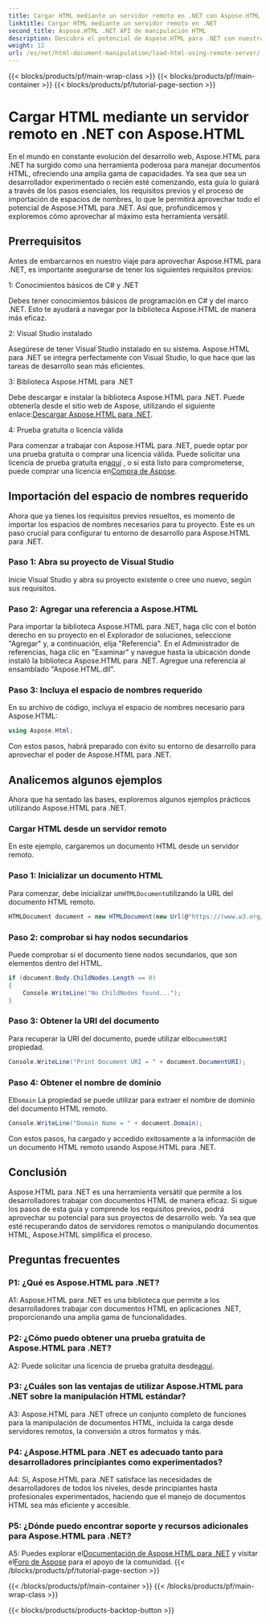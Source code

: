 ```yaml
---
title: Cargar HTML mediante un servidor remoto en .NET con Aspose.HTML
linktitle: Cargar HTML mediante un servidor remoto en .NET
second_title: Aspose.HTML .NET API de manipulación HTML
description: Descubra el potencial de Aspose.HTML para .NET con nuestra guía completa. Aprenda a importar espacios de nombres, acceder a documentos HTML remotos y más.
weight: 12
url: /es/net/html-document-manipulation/load-html-using-remote-server/
---
```


{{< blocks/products/pf/main-wrap-class >}}
{{< blocks/products/pf/main-container >}}
{{< blocks/products/pf/tutorial-page-section >}}

# Cargar HTML mediante un servidor remoto en .NET con Aspose.HTML


En el mundo en constante evolución del desarrollo web, Aspose.HTML para .NET ha surgido como una herramienta poderosa para manejar documentos HTML, ofreciendo una amplia gama de capacidades. Ya sea que sea un desarrollador experimentado o recién esté comenzando, esta guía lo guiará a través de los pasos esenciales, los requisitos previos y el proceso de importación de espacios de nombres, lo que le permitirá aprovechar todo el potencial de Aspose.HTML para .NET. Así que, profundicemos y exploremos cómo aprovechar al máximo esta herramienta versátil.

## Prerrequisitos

Antes de embarcarnos en nuestro viaje para aprovechar Aspose.HTML para .NET, es importante asegurarse de tener los siguientes requisitos previos:

1: Conocimientos básicos de C# y .NET

Debes tener conocimientos básicos de programación en C# y del marco .NET. Esto te ayudará a navegar por la biblioteca Aspose.HTML de manera más eficaz.

2: Visual Studio instalado

Asegúrese de tener Visual Studio instalado en su sistema. Aspose.HTML para .NET se integra perfectamente con Visual Studio, lo que hace que las tareas de desarrollo sean más eficientes.

3: Biblioteca Aspose.HTML para .NET

 Debe descargar e instalar la biblioteca Aspose.HTML para .NET. Puede obtenerla desde el sitio web de Aspose, utilizando el siguiente enlace:[Descargar Aspose.HTML para .NET](https://releases.aspose.com/html/net/).

4: Prueba gratuita o licencia válida

 Para comenzar a trabajar con Aspose.HTML para .NET, puede optar por una prueba gratuita o comprar una licencia válida. Puede solicitar una licencia de prueba gratuita en[aquí](https://releases.aspose.com/) , o si está listo para comprometerse, puede comprar una licencia en[Compra de Aspose](https://purchase.aspose.com/buy).

## Importación del espacio de nombres requerido

Ahora que ya tienes los requisitos previos resueltos, es momento de importar los espacios de nombres necesarios para tu proyecto. Este es un paso crucial para configurar tu entorno de desarrollo para Aspose.HTML para .NET.

### Paso 1: Abra su proyecto de Visual Studio

Inicie Visual Studio y abra su proyecto existente o cree uno nuevo, según sus requisitos.

### Paso 2: Agregar una referencia a Aspose.HTML

Para importar la biblioteca Aspose.HTML para .NET, haga clic con el botón derecho en su proyecto en el Explorador de soluciones, seleccione "Agregar" y, a continuación, elija "Referencia". En el Administrador de referencias, haga clic en "Examinar" y navegue hasta la ubicación donde instaló la biblioteca Aspose.HTML para .NET. Agregue una referencia al ensamblado "Aspose.HTML.dll".

### Paso 3: Incluya el espacio de nombres requerido

En su archivo de código, incluya el espacio de nombres necesario para Aspose.HTML:

```csharp
using Aspose.Html;
```

Con estos pasos, habrá preparado con éxito su entorno de desarrollo para aprovechar el poder de Aspose.HTML para .NET.

## Analicemos algunos ejemplos

Ahora que ha sentado las bases, exploremos algunos ejemplos prácticos utilizando Aspose.HTML para .NET.

### Cargar HTML desde un servidor remoto

En este ejemplo, cargaremos un documento HTML desde un servidor remoto.

### Paso 1: Inicializar un documento HTML

 Para comenzar, debe inicializar un`HTMLDocument`utilizando la URL del documento HTML remoto.

```csharp
HTMLDocument document = new HTMLDocument(new Url(@"https://(www.w3.org/TR/html5/"));
```

### Paso 2: comprobar si hay nodos secundarios

Puede comprobar si el documento tiene nodos secundarios, que son elementos dentro del HTML.

```csharp
if (document.Body.ChildNodes.Length == 0)
{
    Console.WriteLine("No ChildNodes found...");
}
```

### Paso 3: Obtener la URI del documento

 Para recuperar la URI del documento, puede utilizar el`DocumentURI` propiedad.

```csharp
Console.WriteLine("Print Document URI = " + document.DocumentURI);
```

### Paso 4: Obtener el nombre de dominio

 El`Domain` La propiedad se puede utilizar para extraer el nombre de dominio del documento HTML remoto.

```csharp
Console.WriteLine("Domain Name = " + document.Domain);
```

Con estos pasos, ha cargado y accedido exitosamente a la información de un documento HTML remoto usando Aspose.HTML para .NET.

## Conclusión

Aspose.HTML para .NET es una herramienta versátil que permite a los desarrolladores trabajar con documentos HTML de manera eficaz. Si sigue los pasos de esta guía y comprende los requisitos previos, podrá aprovechar su potencial para sus proyectos de desarrollo web. Ya sea que esté recuperando datos de servidores remotos o manipulando documentos HTML, Aspose.HTML simplifica el proceso.

## Preguntas frecuentes

### P1: ¿Qué es Aspose.HTML para .NET?

A1: Aspose.HTML para .NET es una biblioteca que permite a los desarrolladores trabajar con documentos HTML en aplicaciones .NET, proporcionando una amplia gama de funcionalidades.

### P2: ¿Cómo puedo obtener una prueba gratuita de Aspose.HTML para .NET?

 A2: Puede solicitar una licencia de prueba gratuita desde[aquí](https://releases.aspose.com/).

### P3: ¿Cuáles son las ventajas de utilizar Aspose.HTML para .NET sobre la manipulación HTML estándar?

A3: Aspose.HTML para .NET ofrece un conjunto completo de funciones para la manipulación de documentos HTML, incluida la carga desde servidores remotos, la conversión a otros formatos y más.

### P4: ¿Aspose.HTML para .NET es adecuado tanto para desarrolladores principiantes como experimentados?

A4: Sí, Aspose.HTML para .NET satisface las necesidades de desarrolladores de todos los niveles, desde principiantes hasta profesionales experimentados, haciendo que el manejo de documentos HTML sea más eficiente y accesible.

### P5: ¿Dónde puedo encontrar soporte y recursos adicionales para Aspose.HTML para .NET?

 A5: Puedes explorar el[Documentación de Aspose.HTML para .NET](https://reference.aspose.com/html/net/) y visitar el[Foro de Aspose](https://forum.aspose.com/) para el apoyo de la comunidad.
{{< /blocks/products/pf/tutorial-page-section >}}

{{< /blocks/products/pf/main-container >}}
{{< /blocks/products/pf/main-wrap-class >}}

{{< blocks/products/products-backtop-button >}}
